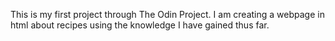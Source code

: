 This is my first project through The Odin Project. I am creating a webpage in html about recipes using the knowledge I have gained thus far.
